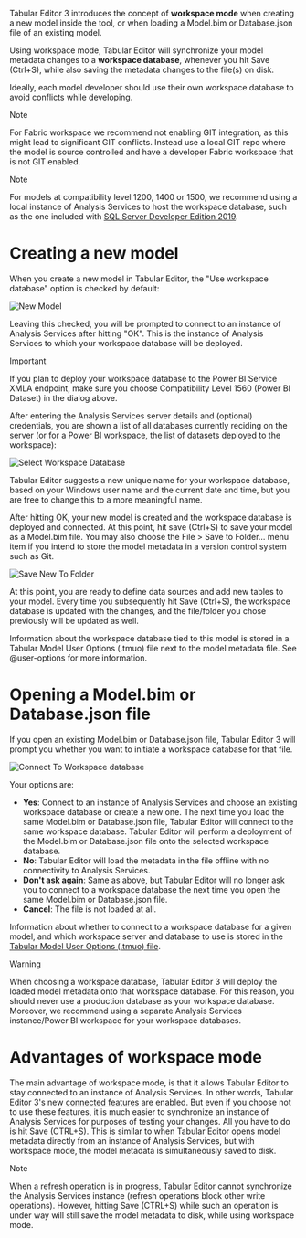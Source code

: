 ﻿Tabular Editor 3 introduces the concept of **workspace mode** when creating a new model inside the tool, or when loading a Model.bim or Database.json file of an existing model.

Using workspace mode, Tabular Editor will synchronize your model metadata changes to a **workspace database**, whenever you hit Save (Ctrl+S), while also saving the metadata changes to the file(s) on disk.

Ideally, each model developer should use their own workspace database to avoid conflicts while developing.

> [!NOTE]
> For Fabric workspace we recommend not enabling GIT integration, as this might lead to significant GIT conflicts. Instead use a local GIT repo where the model is source controlled and have a developer Fabric workspace that is not GIT enabled. 

> [!NOTE]
> For models at compatibility level 1200, 1400 or 1500, we recommend using a local instance of Analysis Services to host the workspace database, such as the one included with [SQL Server Developer Edition 2019](https://www.microsoft.com/en-us/sql-server/sql-server-downloads).

# Creating a new model

When you create a new model in Tabular Editor, the "Use workspace database" option is checked by default:

![New Model](~/images/new-model.png)

Leaving this checked, you will be prompted to connect to an instance of Analysis Services after hitting "OK". This is the instance of Analysis Services to which your workspace database will be deployed.

> [!IMPORTANT]
> If you plan to deploy your workspace database to the Power BI Service XMLA endpoint, make sure you choose Compatibility Level 1560 (Power BI Dataset) in the dialog above.

After entering the Analysis Services server details and (optional) credentials, you are shown a list of all databases currently reciding on the server (or for a Power BI workspace, the list of datasets deployed to the workspace):

![Select Workspace Database](~/images/select-workspace-database.png)

Tabular Editor suggests a new unique name for your workspace database, based on your Windows user name and the current date and time, but you are free to change this to a more meaningful name.

After hitting OK, your new model is created and the workspace database is deployed and connected. At this point, hit save (Ctrl+S) to save your model as a Model.bim file. You may also choose the File > Save to Folder... menu item if you intend to store the model metadata in a version control system such as Git.

![Save New To Folder](~/images/save-new-to-folder.png)

At this point, you are ready to define data sources and add new tables to your model. Every time you subsequently hit Save (Ctrl+S), the workspace database is updated with the changes, and the file/folder you chose previously will be updated as well.

Information about the workspace database tied to this model is stored in a Tabular Model User Options (.tmuo) file next to the model metadata file. See @user-options for more information.

# Opening a Model.bim or Database.json file

If you open an existing Model.bim or Database.json file, Tabular Editor 3 will prompt you whether you want to initiate a workspace database for that file.

![Connect To Workspace database](~/images/connect-to-wsdb.png)

Your options are:

- **Yes**: Connect to an instance of Analysis Services and choose an existing workspace database or create a new one. The next time you load the same Model.bim or Database.json file, Tabular Editor will connect to the same workspace database. Tabular Editor will perform a deployment of the Model.bim or Database.json file onto the selected workspace database.
- **No**: Tabular Editor will load the metadata in the file offline with no connectivity to Analysis Services.
- **Don't ask again**: Same as above, but Tabular Editor will no longer ask you to connect to a workspace database the next time you open the same Model.bim or Database.json file.
- **Cancel**: The file is not loaded at all.

Information about whether to connect to a workspace database for a given model, and which workspace server and database to use is stored in the [Tabular Model User Options (.tmuo) file](xref:user-options).

> [!WARNING]
> When choosing a workspace database, Tabular Editor 3 will deploy the loaded model metadata onto that workspace database. For this reason, you should never use a production database as your workspace database. Moreover, we recommend using a separate Analysis Services instance/Power BI workspace for your workspace databases. 

# Advantages of workspace mode

The main advantage of workspace mode, is that it allows Tabular Editor to stay connected to an instance of Analysis Services. In other words, Tabular Editor 3's new [connected features](xref:migrate-from-te2#connected-features) are enabled. But even if you choose not to use these features, it is much easier to synchronize an instance of Analysis Services for purposes of testing your changes. All you have to do is hit Save (CTRL+S). This is similar to when Tabular Editor opens model metadata directly from an instance of Analysis Services, but with workspace mode, the model metadata is simultaneously saved to disk.

> [!NOTE]
> When a refresh operation is in progress, Tabular Editor cannot synchronize the Analysis Services instance (refresh operations block other write operations). However, hitting Save (CTRL+S) while such an operation is under way will still save the model metadata to disk, while using workspace mode.
